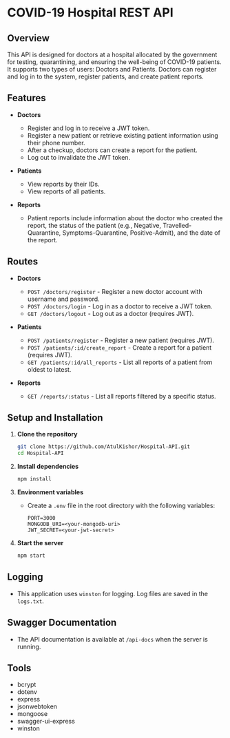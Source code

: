 # COVID-19 Hospital REST API

## Overview
This API is designed for doctors at a hospital allocated by the government for testing, quarantining, and ensuring the well-being of COVID-19 patients. It supports two types of users: Doctors and Patients. Doctors can register and log in to the system, register patients, and create patient reports.

## Features
- **Doctors**
  - Register and log in to receive a JWT token.
  - Register a new patient or retrieve existing patient information using their phone number.
  - After a checkup, doctors can create a report for the patient.
  - Log out to invalidate the JWT token.

- **Patients**
  - View reports by their IDs.
  - View reports of all patients.

- **Reports**
  - Patient reports include information about the doctor who created the report, the status of the patient (e.g., Negative, Travelled-Quarantine, Symptoms-Quarantine, Positive-Admit), and the date of the report.

## Routes
- **Doctors**
  - `POST /doctors/register` - Register a new doctor account with username and password.
  - `POST /doctors/login` - Log in as a doctor to receive a JWT token.
  - `GET /doctors/logout` - Log out as a doctor (requires JWT).

- **Patients**
  - `POST /patients/register` - Register a new patient (requires JWT).
  - `POST /patients/:id/create_report` - Create a report for a patient (requires JWT).
  - `GET /patients/:id/all_reports` - List all reports of a patient from oldest to latest.

- **Reports**
  - `GET /reports/:status` - List all reports filtered by a specific status.

## Setup and Installation
1. **Clone the repository**
    ```bash
    git clone https://github.com/AtulKishor/Hospital-API.git
    cd Hospital-API
    ```

2. **Install dependencies**
    ```bash
    npm install
    ```

3. **Environment variables**
   - Create a `.env` file in the root directory with the following variables:
     ```
     PORT=3000
     MONGODB_URI=<your-mongodb-uri>
     JWT_SECRET=<your-jwt-secret>
     ```

4. **Start the server**
    ```bash
    npm start
    ```

## Logging
- This application uses `winston` for logging. Log files are saved in the `logs.txt`.

## Swagger Documentation
- The API documentation is available at `/api-docs` when the server is running.

## Tools
- bcrypt
- dotenv
- express
- jsonwebtoken
- mongoose
- swagger-ui-express
- winston